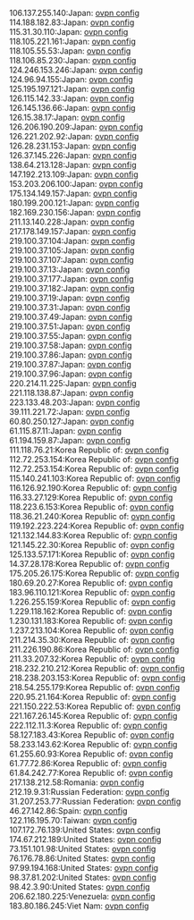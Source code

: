 106.137.255.140:Japan: [ovpn config](vpn/106_137_255_140.ovpn)  
114.188.182.83:Japan: [ovpn config](vpn/114_188_182_83.ovpn)  
115.31.30.110:Japan: [ovpn config](vpn/115_31_30_110.ovpn)  
118.105.221.161:Japan: [ovpn config](vpn/118_105_221_161.ovpn)  
118.105.55.53:Japan: [ovpn config](vpn/118_105_55_53.ovpn)  
118.106.85.230:Japan: [ovpn config](vpn/118_106_85_230.ovpn)  
124.246.153.246:Japan: [ovpn config](vpn/124_246_153_246.ovpn)  
124.96.94.155:Japan: [ovpn config](vpn/124_96_94_155.ovpn)  
125.195.197.121:Japan: [ovpn config](vpn/125_195_197_121.ovpn)  
126.115.142.33:Japan: [ovpn config](vpn/126_115_142_33.ovpn)  
126.145.136.66:Japan: [ovpn config](vpn/126_145_136_66.ovpn)  
126.15.38.17:Japan: [ovpn config](vpn/126_15_38_17.ovpn)  
126.206.190.209:Japan: [ovpn config](vpn/126_206_190_209.ovpn)  
126.221.202.92:Japan: [ovpn config](vpn/126_221_202_92.ovpn)  
126.28.231.153:Japan: [ovpn config](vpn/126_28_231_153.ovpn)  
126.37.145.226:Japan: [ovpn config](vpn/126_37_145_226.ovpn)  
138.64.213.128:Japan: [ovpn config](vpn/138_64_213_128.ovpn)  
147.192.213.109:Japan: [ovpn config](vpn/147_192_213_109.ovpn)  
153.203.206.100:Japan: [ovpn config](vpn/153_203_206_100.ovpn)  
175.134.149.157:Japan: [ovpn config](vpn/175_134_149_157.ovpn)  
180.199.200.121:Japan: [ovpn config](vpn/180_199_200_121.ovpn)  
182.169.230.156:Japan: [ovpn config](vpn/182_169_230_156.ovpn)  
211.13.140.228:Japan: [ovpn config](vpn/211_13_140_228.ovpn)  
217.178.149.157:Japan: [ovpn config](vpn/217_178_149_157.ovpn)  
219.100.37.104:Japan: [ovpn config](vpn/219_100_37_104.ovpn)  
219.100.37.105:Japan: [ovpn config](vpn/219_100_37_105.ovpn)  
219.100.37.107:Japan: [ovpn config](vpn/219_100_37_107.ovpn)  
219.100.37.13:Japan: [ovpn config](vpn/219_100_37_13.ovpn)  
219.100.37.177:Japan: [ovpn config](vpn/219_100_37_177.ovpn)  
219.100.37.182:Japan: [ovpn config](vpn/219_100_37_182.ovpn)  
219.100.37.19:Japan: [ovpn config](vpn/219_100_37_19.ovpn)  
219.100.37.31:Japan: [ovpn config](vpn/219_100_37_31.ovpn)  
219.100.37.49:Japan: [ovpn config](vpn/219_100_37_49.ovpn)  
219.100.37.51:Japan: [ovpn config](vpn/219_100_37_51.ovpn)  
219.100.37.55:Japan: [ovpn config](vpn/219_100_37_55.ovpn)  
219.100.37.58:Japan: [ovpn config](vpn/219_100_37_58.ovpn)  
219.100.37.86:Japan: [ovpn config](vpn/219_100_37_86.ovpn)  
219.100.37.87:Japan: [ovpn config](vpn/219_100_37_87.ovpn)  
219.100.37.96:Japan: [ovpn config](vpn/219_100_37_96.ovpn)  
220.214.11.225:Japan: [ovpn config](vpn/220_214_11_225.ovpn)  
221.118.138.87:Japan: [ovpn config](vpn/221_118_138_87.ovpn)  
223.133.48.203:Japan: [ovpn config](vpn/223_133_48_203.ovpn)  
39.111.221.72:Japan: [ovpn config](vpn/39_111_221_72.ovpn)  
60.80.250.127:Japan: [ovpn config](vpn/60_80_250_127.ovpn)  
61.115.87.11:Japan: [ovpn config](vpn/61_115_87_11.ovpn)  
61.194.159.87:Japan: [ovpn config](vpn/61_194_159_87.ovpn)  
111.118.76.21:Korea Republic of: [ovpn config](vpn/111_118_76_21.ovpn)  
112.72.253.154:Korea Republic of: [ovpn config](vpn/112_72_253_154.ovpn)  
112.72.253.154:Korea Republic of: [ovpn config](vpn/112_72_253_154.ovpn)  
115.140.241.103:Korea Republic of: [ovpn config](vpn/115_140_241_103.ovpn)  
116.126.92.190:Korea Republic of: [ovpn config](vpn/116_126_92_190.ovpn)  
116.33.27.129:Korea Republic of: [ovpn config](vpn/116_33_27_129.ovpn)  
118.223.6.153:Korea Republic of: [ovpn config](vpn/118_223_6_153.ovpn)  
118.36.21.240:Korea Republic of: [ovpn config](vpn/118_36_21_240.ovpn)  
119.192.223.224:Korea Republic of: [ovpn config](vpn/119_192_223_224.ovpn)  
121.132.144.83:Korea Republic of: [ovpn config](vpn/121_132_144_83.ovpn)  
121.145.22.30:Korea Republic of: [ovpn config](vpn/121_145_22_30.ovpn)  
125.133.57.171:Korea Republic of: [ovpn config](vpn/125_133_57_171.ovpn)  
14.37.28.178:Korea Republic of: [ovpn config](vpn/14_37_28_178.ovpn)  
175.205.26.175:Korea Republic of: [ovpn config](vpn/175_205_26_175.ovpn)  
180.69.20.27:Korea Republic of: [ovpn config](vpn/180_69_20_27.ovpn)  
183.96.110.121:Korea Republic of: [ovpn config](vpn/183_96_110_121.ovpn)  
1.226.255.159:Korea Republic of: [ovpn config](vpn/1_226_255_159.ovpn)  
1.229.118.162:Korea Republic of: [ovpn config](vpn/1_229_118_162.ovpn)  
1.230.131.183:Korea Republic of: [ovpn config](vpn/1_230_131_183.ovpn)  
1.237.213.104:Korea Republic of: [ovpn config](vpn/1_237_213_104.ovpn)  
211.214.35.30:Korea Republic of: [ovpn config](vpn/211_214_35_30.ovpn)  
211.226.190.86:Korea Republic of: [ovpn config](vpn/211_226_190_86.ovpn)  
211.33.207.32:Korea Republic of: [ovpn config](vpn/211_33_207_32.ovpn)  
218.232.210.212:Korea Republic of: [ovpn config](vpn/218_232_210_212.ovpn)  
218.238.203.153:Korea Republic of: [ovpn config](vpn/218_238_203_153.ovpn)  
218.54.255.179:Korea Republic of: [ovpn config](vpn/218_54_255_179.ovpn)  
220.95.21.164:Korea Republic of: [ovpn config](vpn/220_95_21_164.ovpn)  
221.150.222.53:Korea Republic of: [ovpn config](vpn/221_150_222_53.ovpn)  
221.167.26.145:Korea Republic of: [ovpn config](vpn/221_167_26_145.ovpn)  
222.112.11.3:Korea Republic of: [ovpn config](vpn/222_112_11_3.ovpn)  
58.127.183.43:Korea Republic of: [ovpn config](vpn/58_127_183_43.ovpn)  
58.233.143.62:Korea Republic of: [ovpn config](vpn/58_233_143_62.ovpn)  
61.255.60.93:Korea Republic of: [ovpn config](vpn/61_255_60_93.ovpn)  
61.77.72.86:Korea Republic of: [ovpn config](vpn/61_77_72_86.ovpn)  
61.84.242.77:Korea Republic of: [ovpn config](vpn/61_84_242_77.ovpn)  
217.138.212.58:Romania: [ovpn config](vpn/217_138_212_58.ovpn)  
212.19.9.31:Russian Federation: [ovpn config](vpn/212_19_9_31.ovpn)  
31.207.253.77:Russian Federation: [ovpn config](vpn/31_207_253_77.ovpn)  
46.27.142.86:Spain: [ovpn config](vpn/46_27_142_86.ovpn)  
122.116.195.70:Taiwan: [ovpn config](vpn/122_116_195_70.ovpn)  
107.172.76.139:United States: [ovpn config](vpn/107_172_76_139.ovpn)  
174.67.212.189:United States: [ovpn config](vpn/174_67_212_189.ovpn)  
73.151.101.98:United States: [ovpn config](vpn/73_151_101_98.ovpn)  
76.176.78.86:United States: [ovpn config](vpn/76_176_78_86.ovpn)  
97.99.194.168:United States: [ovpn config](vpn/97_99_194_168.ovpn)  
98.37.81.202:United States: [ovpn config](vpn/98_37_81_202.ovpn)  
98.42.3.90:United States: [ovpn config](vpn/98_42_3_90.ovpn)  
206.62.180.225:Venezuela: [ovpn config](vpn/206_62_180_225.ovpn)  
183.80.186.245:Viet Nam: [ovpn config](vpn/183_80_186_245.ovpn)  
